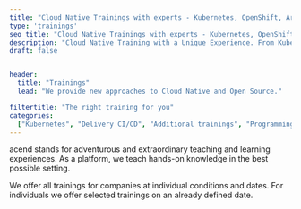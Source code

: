 ```yaml
---
title: "Cloud Native Trainings with experts - Kubernetes, OpenShift, Argo CD."
type: 'trainings'
seo_title: "Cloud Native Trainings with experts - Kubernetes, OpenShift, Argo CD."
description: "Cloud Native Training with a Unique Experience. From Kubernetes to Prometheus to Cilium."
draft: false


header:
  title: "Trainings"
  lead: "We provide new approaches to Cloud Native and Open Source."

filtertitle: "The right training for you"
categories:
  ["Kubernetes", "Delivery CI/CD", "Additional trainings", "Programming"]
---
```


acend stands for adventurous and extraordinary teaching and learning experiences. As a platform, we teach hands-on knowledge in the best possible setting.<br/>

We offer all trainings for companies at individual conditions and dates. For individuals we offer selected trainings on an already defined date.
